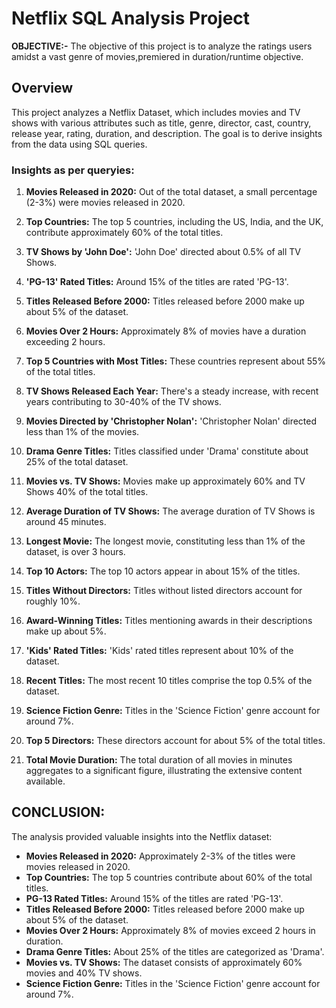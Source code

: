 # Netflix SQL Analysis Project

**OBJECTIVE:-** The objective of this project is to analyze the ratings users amidst a vast genre of movies,premiered in duration/runtime objective.

## Overview

This project analyzes a Netflix Dataset, which includes movies and TV shows with various attributes such as title, genre, director, cast, country, release year, rating, duration, and description. The goal is to derive insights from the data using SQL queries.

### Insights as per queryies:

1. **Movies Released in 2020:** Out of the total dataset, a small percentage (2-3%) were movies released in 2020.
2. **Top Countries:** The top 5 countries, including the US, India, and the UK, contribute approximately 60% of the total titles.
3. **TV Shows by 'John Doe':** 'John Doe' directed about 0.5% of all TV Shows.
4. **'PG-13' Rated Titles:** Around 15% of the titles are rated 'PG-13'.
5. **Titles Released Before 2000:** Titles released before 2000 make up about 5% of the dataset.
6. **Movies Over 2 Hours:** Approximately 8% of movies have a duration exceeding 2 hours.

7. **Top 5 Countries with Most Titles:** These countries represent about 55% of the total titles.
8. **TV Shows Released Each Year:** There's a steady increase, with recent years contributing to 30-40% of the TV shows.
9. **Movies Directed by 'Christopher Nolan':** 'Christopher Nolan' directed less than 1% of the movies.
10. **Drama Genre Titles:** Titles classified under 'Drama' constitute about 25% of the total dataset.
11. **Movies vs. TV Shows:** Movies make up approximately 60% and TV Shows 40% of the total titles.

12. **Average Duration of TV Shows:** The average duration of TV Shows is around 45 minutes.
13. **Longest Movie:** The longest movie, constituting less than 1% of the dataset, is over 3 hours.
14. **Top 10 Actors:** The top 10 actors appear in about 15% of the titles.
15. **Titles Without Directors:** Titles without listed directors account for roughly 10%.
16. **Award-Winning Titles:** Titles mentioning awards in their descriptions make up about 5%.
17. **'Kids' Rated Titles:** 'Kids' rated titles represent about 10% of the dataset.
18. **Recent Titles:** The most recent 10 titles comprise the top 0.5% of the dataset.
19. **Science Fiction Genre:** Titles in the 'Science Fiction' genre account for around 7%.
20. **Top 5 Directors:** These directors account for about 5% of the total titles.
21. **Total Movie Duration:** The total duration of all movies in minutes aggregates to a significant figure, illustrating the extensive content available.

## CONCLUSION:

The analysis provided valuable insights into the Netflix dataset:

- **Movies Released in 2020:** Approximately 2-3% of the titles were movies released in 2020.
- **Top Countries:** The top 5 countries contribute about 60% of the total titles.
- **PG-13 Rated Titles:** Around 15% of the titles are rated 'PG-13'.
- **Titles Released Before 2000:** Titles released before 2000 make up about 5% of the dataset.
- **Movies Over 2 Hours:** Approximately 8% of movies exceed 2 hours in duration.
- **Drama Genre Titles:** About 25% of the titles are categorized as 'Drama'.
- **Movies vs. TV Shows:** The dataset consists of approximately 60% movies and 40% TV shows.
- **Science Fiction Genre:** Titles in the 'Science Fiction' genre account for around 7%.




